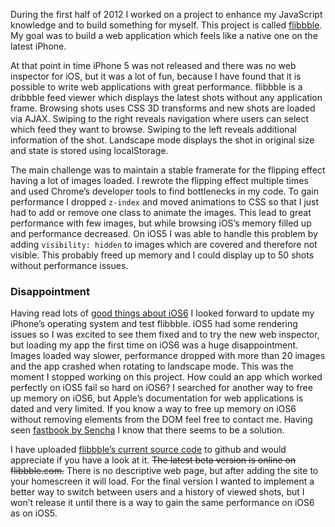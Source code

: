 
During the first half of 2012 I worked on a project to enhance my JavaScript knowledge and to build something for myself. This project is called [flibbble](http://flibbble.com). My goal was to build a web application which feels like a native one on the latest iPhone.

At that point in time iPhone 5 was not released and there was no web inspector for iOS, but it was a lot of fun, because I have found that it is possible to write web applications with great performance. flibbble is a dribbble feed viewer which displays the latest shots without any application frame. Browsing shots uses <abbr>CSS</abbr> 3D transforms and new shots are loaded via <abbr>AJAX</abbr>. Swiping to the right reveals navigation where users can select which feed they want to browse. Swiping to the left reveals additional information of the shot. Landscape mode displays the shot in original size and state is stored using localStorage.

The main challenge was to maintain a stable framerate for the flipping effect having a lot of images loaded. I rewrote the flipping effect multiple times and used Chrome’s developer tools to find bottlenecks in my code. To gain performance I dropped <code>z-index</code> and moved animations to <abbr>CSS</abbr> so that I just had to add or remove one class to animate the images. This lead to great performance with few images, but while browsing iOS’s memory filled up and performance decreased. On iOS5 I was able to handle this problem by adding `visibility: hidden` to images which are covered and therefore not visible. This probably freed up memory and I could display up to 50 shots without performance issues.

### Disappointment

Having read lots of [good things about iOS6](http://www.mobilexweb.com/blog/iphone-5-ios-6-html5-developers) I looked forward to update my iPhone’s operating system and test flibbble. iOS5 had some rendering issues so I was excited to see them fixed and to try the new web inspector, but loading my app the first time on iOS6 was a huge disappointment. Images loaded way slower, performance dropped with more than 20 images and the app crashed when rotating to landscape mode. This was the moment I stopped working on this project. How could an app which worked perfectly on iOS5 fail so hard on iOS6? I searched for another way to free up memory on iOS6, but Apple’s documentation for web applications is dated and very limited. If you know a way to free up memory on iOS6 without removing elements from the <abbr>DOM</abbr> feel free to contact me. Having seen [fastbook by Sencha](http://www.sencha.com/blog/the-making-of-fastbook-an-html5-love-story) I know that there seems to be a solution.

I have uploaded [flibbble’s current source code](https://github.com/maxhoffmann/flibbble) to github and would appreciate if you have a look at it. <del>The latest beta version is online on flibbble.com.</del> There is no descriptive web page, but after adding the site to your homescreen it will load. For the final version I wanted to implement a better way to switch between users and a history of viewed shots, but I won’t release it until there is a way to gain the same performance on iOS6 as on iOS5.
